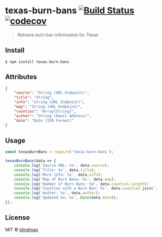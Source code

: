 # texas-burn-bans [![Build Status](https://travis-ci.org/blindman/texas-burn-bans.svg?branch=master)](https://travis-ci.org/blindman/texas-burn-bans) [![codecov](https://codecov.io/gh/blindman/texas-burn-bans/badge.svg?branch=master)](https://codecov.io/gh/blindman/texas-burn-bans?branch=master)

> Retrieve burn ban information for Texas


## Install

```
$ npm install texas-burn-bans
```


## Attributes

```json
{
	"source": "String (URL Endpoint)",
	"title": "String",
	"info": "String (URL Endpoint)",
	"map": "String (URL Endpoint)",
	"counties": "Array[String]",
	"author": "String (Email Address)",
	"date": "Date (ISO Format)"
}
```


## Usage

```js
const texasBurnBans = require('texas-burn-bans');

texasBurnBans(data => {
	console.log('Source XML: %s', data.source);
	console.log('Title: %s', data.title);
	console.log('More info: %s', data.info);
	console.log('Map of Burn Bans: %s', data.map);
	console.log('Number of Burn Bans: %d', data.counties.length);
	console.log('Counties with a Burn Ban: %s', data.counties.join(', '));
	console.log('Author: %s', data.author);
	console.log('Updated on: %s', Date(data.date));
});
```


## License

MIT © [blindman](https://github.com/blindman)
